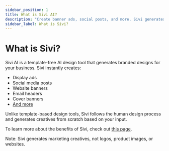 ```yaml
---
sidebar_position: 1
title: What is Sivi AI?
description: "Create banner ads, social posts, and more. Sivi generates branded, template-free designs in minutes."
sidebar_label: What is Sivi?
---
```


# What is Sivi?

Sivi AI is a template-free AI design tool that generates branded designs for your business. Sivi instantly creates:
- Display ads
- Social media posts
- Website banners
- Email headers
- Cover banners
- <a href="https://sivi.ai/usecases">And more</a>

Unlike template-based design tools, Sivi follows the human design process and generates creatives from scratch based on your input.

To learn more about the benefits of Sivi, check out <a href="https://sivi.ai/why">this page</a>.

Note: Sivi generates marketing creatives, not logos, product images, or websites.
